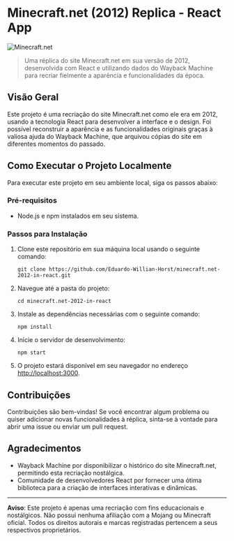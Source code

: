 # Minecraft.net (2012) Replica - React App

![Minecraft.net](https://web.archive.org/web/20120705125654im_/http://www.minecraft.net/images/logo.png)

> Uma réplica do site Minecraft.net em sua versão de 2012, desenvolvida com React e utilizando dados do Wayback Machine para recriar fielmente a aparência e funcionalidades da época.

## Visão Geral

Este projeto é uma recriação do site Minecraft.net como ele era em 2012, usando a tecnologia React para desenvolver a interface e o design. Foi possível reconstruir a aparência e as funcionalidades originais graças à valiosa ajuda do Wayback Machine, que arquivou cópias do site em diferentes momentos do passado.

## Como Executar o Projeto Localmente

Para executar este projeto em seu ambiente local, siga os passos abaixo:

### Pré-requisitos

- Node.js e npm instalados em seu sistema.

### Passos para Instalação

1. Clone este repositório em sua máquina local usando o seguinte comando:

      `git clone https://github.com/Eduardo-Willian-Horst/minecraft.net-2012-in-react.git`

2. Navegue até a pasta do projeto:

      `cd minecraft.net-2012-in-react`

3. Instale as dependências necessárias com o seguinte comando:

      `npm install`

4. Inicie o servidor de desenvolvimento:

      `npm start`

5. O projeto estará disponível em seu navegador no endereço [http://localhost:3000](http://localhost:3000).

## Contribuições

Contribuições são bem-vindas! Se você encontrar algum problema ou quiser adicionar novas funcionalidades à réplica, sinta-se à vontade para abrir uma issue ou enviar um pull request.

## Agradecimentos

- Wayback Machine por disponibilizar o histórico do site Minecraft.net, permitindo esta recriação nostálgica.
- Comunidade de desenvolvedores React por fornecer uma ótima biblioteca para a criação de interfaces interativas e dinâmicas.

---

**Aviso**: Este projeto é apenas uma recriação com fins educacionais e nostálgicos. Não possui nenhuma afiliação com a Mojang ou Minecraft oficial. Todos os direitos autorais e marcas registradas pertencem a seus respectivos proprietários.
